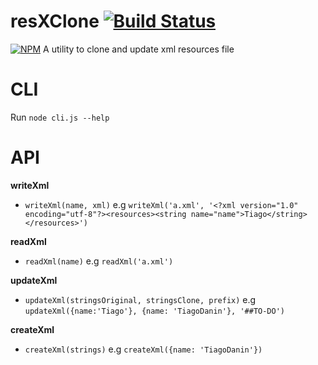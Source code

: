 # resXClone [![Build Status](https://travis-ci.org/TiagoDanin/resXClone.svg?branch=master)](https://travis-ci.org/TiagoDanin/resXClone)
[![NPM](https://nodei.co/npm/resxclone.png?downloads=true&downloadRank=true&stars=true)](https://nodei.co/npm/resxclone/)
A utility to clone and update xml resources file

# CLI

Run `node cli.js --help`

# API

**writeXml**
- `writeXml(name, xml)`
e.g `writeXml('a.xml', '<?xml version="1.0" encoding="utf-8"?><resources><string name="name">Tiago</string></resources>')`

**readXml**
- `readXml(name)`
e.g `readXml('a.xml')`

**updateXml**
- `updateXml(stringsOriginal, stringsClone, prefix)`
e.g `updateXml({name:'Tiago'}, {name: 'TiagoDanin'}, '##TO-DO')`

**createXml**
- `createXml(strings)`
e.g `createXml({name: 'TiagoDanin'})`